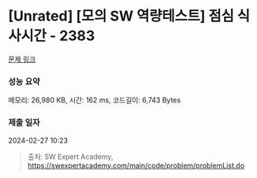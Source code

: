 # [Unrated] [모의 SW 역량테스트] 점심 식사시간 - 2383 

[문제 링크](https://swexpertacademy.com/main/code/problem/problemDetail.do?contestProbId=AV5-BEE6AK0DFAVl) 

### 성능 요약

메모리: 26,980 KB, 시간: 162 ms, 코드길이: 6,743 Bytes

### 제출 일자

2024-02-27 10:23



> 출처: SW Expert Academy, https://swexpertacademy.com/main/code/problem/problemList.do